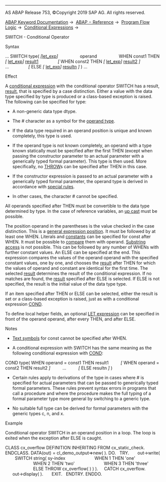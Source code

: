   

* * *

AS ABAP Release 753, ©Copyright 2019 SAP AG. All rights reserved.

[ABAP Keyword Documentation](https://help.sap.com/doc/abapdocu_753_index_htm/7.53/en-US/abenabap.htm) →  [ABAP − Reference](https://help.sap.com/doc/abapdocu_753_index_htm/7.53/en-US/abenabap_reference.htm) →  [Program Flow Logic](https://help.sap.com/doc/abapdocu_753_index_htm/7.53/en-US/abenabap_flow_logic.htm) →  [Conditional Expressions](https://help.sap.com/doc/abapdocu_753_index_htm/7.53/en-US/abenconditional_expressions.htm) → 

SWITCH - Conditional Operator

Syntax

... SWITCH type( *\[*[let\_exp](https://help.sap.com/doc/abapdocu_753_index_htm/7.53/en-US/abaplet.htm)*\]*
                 operand
                 WHEN const1 THEN *\[* [let\_exp](https://help.sap.com/doc/abapdocu_753_index_htm/7.53/en-US/abaplet.htm)*\]* [result1](https://help.sap.com/doc/abapdocu_753_index_htm/7.53/en-US/abenconditional_expression_result.htm)
               *\[* WHEN const2 THEN *\[* [let\_exp](https://help.sap.com/doc/abapdocu_753_index_htm/7.53/en-US/abaplet.htm)*\]* [result2](https://help.sap.com/doc/abapdocu_753_index_htm/7.53/en-US/abenconditional_expression_result.htm) *\]*
               ...
               *\[* ELSE *\[* [let\_exp](https://help.sap.com/doc/abapdocu_753_index_htm/7.53/en-US/abaplet.htm)*\]* [resultn](https://help.sap.com/doc/abapdocu_753_index_htm/7.53/en-US/abenconditional_expression_result.htm) *\]* ) ...

Effect

A [conditional expression](https://help.sap.com/doc/abapdocu_753_index_htm/7.53/en-US/abenconditional_expression_glosry.htm "Glossary Entry") with the conditional operator SWITCH has a result, [result](https://help.sap.com/doc/abapdocu_753_index_htm/7.53/en-US/abenconditional_expression_result.htm), that is specified by a case distinction. Either a value with the data type specified by type is produced or a class-based exception is raised. The following can be specified for type:

-   A non-generic data type dtype.

-   The # character as a symbol for the [operand type](https://help.sap.com/doc/abapdocu_753_index_htm/7.53/en-US/abenoperand_type_glosry.htm "Glossary Entry").

-   If the data type required in an operand position is unique and known completely, this type is used.

-   If the operand type is not known completely, an operand with a type known statically must be specified after the first THEN (except when passing the constructor parameter to an actual parameter with a generically typed formal parameter). This type is then used. More specifically, no [THROW](https://help.sap.com/doc/abapdocu_753_index_htm/7.53/en-US/abenconditional_expression_result.htm)s can be specified after THEN in this case.

-   If the constructor expression is passed to an actual parameter with a generically typed formal parameter, the operand type is derived in accordance with [special rules](https://help.sap.com/doc/abapdocu_753_index_htm/7.53/en-US/abencond_constructor_inference.htm).

-   In other cases, the character # cannot be specified.

All operands specified after THEN must be convertible to the data type determined by type. In the case of reference variables, an [up cast](https://help.sap.com/doc/abapdocu_753_index_htm/7.53/en-US/abenup_cast_glosry.htm "Glossary Entry") must be possible.

The position operand in the parentheses is the value checked in the case distinction. This is a [general expression position](https://help.sap.com/doc/abapdocu_753_index_htm/7.53/en-US/abengeneral_expr_position_glosry.htm "Glossary Entry"). It must be followed by at least one WHEN. Literals and [constants](https://help.sap.com/doc/abapdocu_753_index_htm/7.53/en-US/abenconstant_glosry.htm "Glossary Entry") can be specified for const after WHEN. It must be possible to [compare](https://help.sap.com/doc/abapdocu_753_index_htm/7.53/en-US/abenlogexp_rules.htm) them with operand. [Substring access](https://help.sap.com/doc/abapdocu_753_index_htm/7.53/en-US/abenoffset_length.htm) is not possible. This can be followed by any number of WHENs with further constant values. An ELSE can be specified at the end. This expression compares the values of the operand operand with the specified constant values, one by one, and chooses the [result](https://help.sap.com/doc/abapdocu_753_index_htm/7.53/en-US/abenconditional_expression_result.htm) after THEN for which the values of operand and constant are identical for the first time. The selected [result](https://help.sap.com/doc/abapdocu_753_index_htm/7.53/en-US/abenconditional_expression_result.htm) determines the result of the conditional expression. If no matches are found, the [result](https://help.sap.com/doc/abapdocu_753_index_htm/7.53/en-US/abenconditional_expression_result.htm) specified after ELSE is selected. If ELSE is not specified, the result is the initial value of the data type type.

If an item specified after THEN or ELSE can be selected, either the result is set or a class-based exception is raised, just as with a conditional expression [COND](https://help.sap.com/doc/abapdocu_753_index_htm/7.53/en-US/abenconditional_expression_cond.htm).

To define local helper fields, an optional [LET expression](https://help.sap.com/doc/abapdocu_753_index_htm/7.53/en-US/abaplet.htm) can be specified in front of the operand operand, after every THEN, and after ELSE.

Notes

-   [Text symbols](https://help.sap.com/doc/abapdocu_753_index_htm/7.53/en-US/abentext_symbol_glosry.htm "Glossary Entry") for const cannot be specified after WHEN.

-   A conditional expression with SWITCH has the same meaning as the following conditional expression with [COND](https://help.sap.com/doc/abapdocu_753_index_htm/7.53/en-US/abenconditional_expression_cond.htm):

COND type( WHEN operand = const1 THEN result1
         *\[* WHEN operand = const2 THEN result2 *\]*
         ...
         *\[* ELSE resultn *\]* )

-   Certain rules apply to derivations of the type in cases where # is specified for actual parameters that can be passed to generically typed formal parameters. These rules prevent syntax errors in programs that call a procedure and where the procedure makes the full typing of a formal parameter type more general by switching to a generic type.

-   No suitable full type can be derived for formal parameters with the generic types c, n, and x.

Example

Conditional operator SWITCH in an operand position in a loop. The loop is exited when the exception after ELSE is caught.

CLASS cx\_overflow DEFINITION INHERITING FROM cx\_static\_check.
ENDCLASS.
DATA(out) = cl\_demo\_output=>new( ).
DO.
  TRY.
      out->write(
        SWITCH string( sy-index
                       WHEN 1 THEN 'one'
                       WHEN 2 THEN 'two'
                       WHEN 3 THEN 'three'
                       ELSE THROW cx\_overflow( ) ) ).
    CATCH cx\_overflow.
      out->display( ).
      EXIT.
  ENDTRY.
ENDDO.
